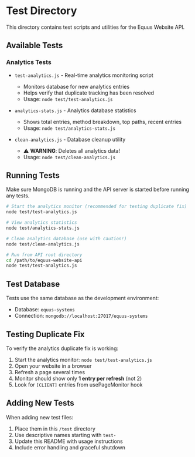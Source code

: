 # Test Directory

This directory contains test scripts and utilities for the Equus Website API.

## Available Tests

### Analytics Tests

- `test-analytics.js` - Real-time analytics monitoring script

  - Monitors database for new analytics entries
  - Helps verify that duplicate tracking has been resolved
  - Usage: `node test/test-analytics.js`

- `analytics-stats.js` - Analytics database statistics

  - Shows total entries, method breakdown, top paths, recent entries
  - Usage: `node test/analytics-stats.js`

- `clean-analytics.js` - Database cleanup utility
  - ⚠️ **WARNING**: Deletes all analytics data!
  - Usage: `node test/clean-analytics.js`

## Running Tests

Make sure MongoDB is running and the API server is started before running any tests.

```bash
# Start the analytics monitor (recommended for testing duplicate fix)
node test/test-analytics.js

# View analytics statistics
node test/analytics-stats.js

# Clean analytics database (use with caution!)
node test/clean-analytics.js

# Run from API root directory
cd /path/to/equus-website-api
node test/test-analytics.js
```

## Test Database

Tests use the same database as the development environment:

- Database: `equus-systems`
- Connection: `mongodb://localhost:27017/equus-systems`

## Testing Duplicate Fix

To verify the analytics duplicate fix is working:

1. Start the analytics monitor: `node test/test-analytics.js`
2. Open your website in a browser
3. Refresh a page several times
4. Monitor should show only **1 entry per refresh** (not 2)
5. Look for `[CLIENT]` entries from usePageMonitor hook

## Adding New Tests

When adding new test files:

1. Place them in this `/test` directory
2. Use descriptive names starting with `test-`
3. Update this README with usage instructions
4. Include error handling and graceful shutdown
